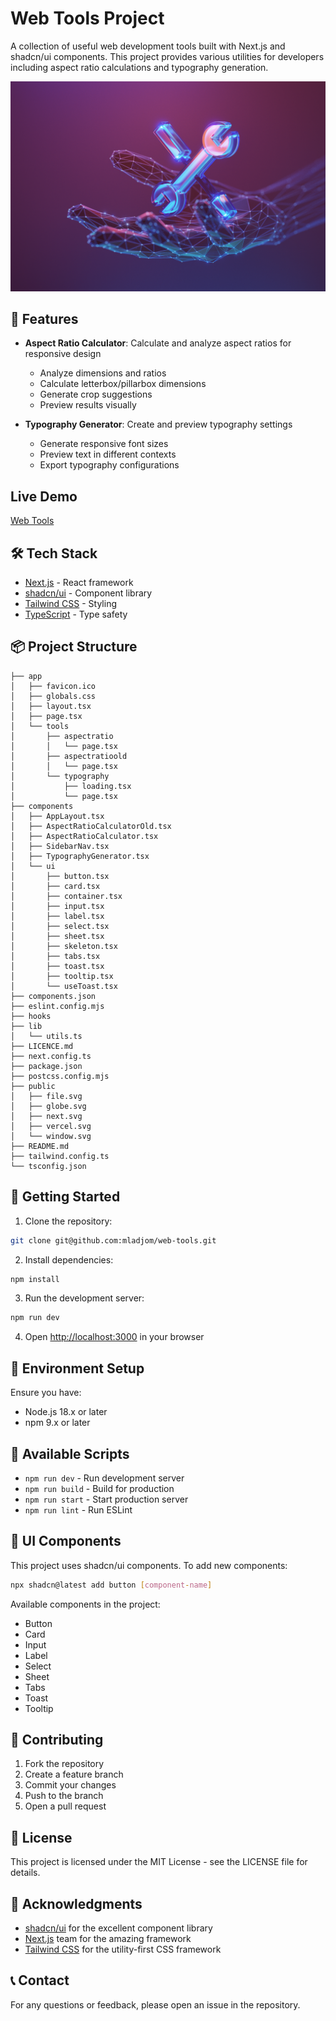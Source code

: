 # Web Tools Project

A collection of useful web development tools built with Next.js and shadcn/ui components. This project provides various utilities for developers including aspect ratio calculations and typography generation.

![Web Tools](public/og-webtools.jpg)


## 🚀 Features

- **Aspect Ratio Calculator**: Calculate and analyze aspect ratios for responsive design
  - Analyze dimensions and ratios
  - Calculate letterbox/pillarbox dimensions
  - Generate crop suggestions
  - Preview results visually

- **Typography Generator**: Create and preview typography settings
  - Generate responsive font sizes
  - Preview text in different contexts
  - Export typography configurations

## Live Demo

[Web Tools](https://web-tools-5r4qhe2bz-mladjoms-projects.vercel.app/) 

## 🛠️ Tech Stack

- [Next.js](https://nextjs.org/) - React framework
- [shadcn/ui](https://ui.shadcn.com/) - Component library
- [Tailwind CSS](https://tailwindcss.com/) - Styling
- [TypeScript](https://www.typescriptlang.org/) - Type safety

## 📦 Project Structure

```
├── app
│   ├── favicon.ico
│   ├── globals.css
│   ├── layout.tsx
│   ├── page.tsx
│   └── tools
│       ├── aspectratio
│       │   └── page.tsx
│       ├── aspectratioold
│       │   └── page.tsx
│       └── typography
│           ├── loading.tsx
│           └── page.tsx
├── components
│   ├── AppLayout.tsx
│   ├── AspectRatioCalculatorOld.tsx
│   ├── AspectRatioCalculator.tsx
│   ├── SidebarNav.tsx
│   ├── TypographyGenerator.tsx
│   └── ui
│       ├── button.tsx
│       ├── card.tsx
│       ├── container.tsx
│       ├── input.tsx
│       ├── label.tsx
│       ├── select.tsx
│       ├── sheet.tsx
│       ├── skeleton.tsx
│       ├── tabs.tsx
│       ├── toast.tsx
│       ├── tooltip.tsx
│       └── useToast.tsx
├── components.json
├── eslint.config.mjs
├── hooks
├── lib
│   └── utils.ts
├── LICENCE.md
├── next.config.ts
├── package.json
├── postcss.config.mjs
├── public
│   ├── file.svg
│   ├── globe.svg
│   ├── next.svg
│   ├── vercel.svg
│   └── window.svg
├── README.md
├── tailwind.config.ts
└── tsconfig.json
```

## 🚀 Getting Started

1. Clone the repository:
```bash
git clone git@github.com:mladjom/web-tools.git
```

2. Install dependencies:
```bash
npm install
```

3. Run the development server:
```bash
npm run dev
```

4. Open [http://localhost:3000](http://localhost:3000) in your browser

## 📝 Environment Setup

Ensure you have:
- Node.js 18.x or later
- npm 9.x or later

## 🔧 Available Scripts

- `npm run dev` - Run development server
- `npm run build` - Build for production
- `npm run start` - Start production server
- `npm run lint` - Run ESLint

## 🎨 UI Components

This project uses shadcn/ui components. To add new components:

```bash
npx shadcn@latest add button [component-name]
```

Available components in the project:
- Button
- Card
- Input
- Label
- Select
- Sheet
- Tabs
- Toast
- Tooltip

## 🤝 Contributing

1. Fork the repository
2. Create a feature branch
3. Commit your changes
4. Push to the branch
5. Open a pull request

## 📄 License

This project is licensed under the MIT License - see the LICENSE file for details.

## 🙏 Acknowledgments

- [shadcn/ui](https://ui.shadcn.com/) for the excellent component library
- [Next.js](https://nextjs.org/) team for the amazing framework
- [Tailwind CSS](https://tailwindcss.com/) for the utility-first CSS framework

## 📞 Contact

For any questions or feedback, please open an issue in the repository.